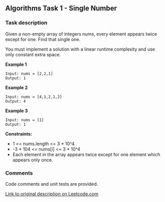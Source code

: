 ## Algorithms Task 1 - Single Number

### Task description

Given a non-empty array of integers nums, every element appears twice except for one. Find that single one.

You must implement a solution with a linear runtime complexity and use only constant extra space.

**Example 1**
```
Input: nums = [2,2,1]
Output: 1
```

**Example 2**
```
Input: nums = [4,1,2,1,2]
Output: 4
```

**Example 3**
```
Input: nums = [1]
Output: 1
```

**Constraints:**

* 1 <= nums.length <= 3 * 10^4
* -3 * 104 <= nums[i] <= 3 * 10^4
* Each element in the array appears twice except for one element which appears only once.


### Comments

Code comments and unit tests are provided.

[Link to original description on Leetcode.com](https://leetcode.com/explore/interview/card/top-interview-questions-easy/92/array/549/)

